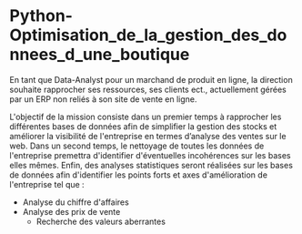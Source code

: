 # Python-Optimisation_de_la_gestion_des_donnees_d_une_boutique

En tant que Data-Analyst pour un marchand de produit en ligne, la direction souhaite rapprocher ses ressources, ses clients ect., actuellement gérées par un ERP  non reliés à son site de vente en ligne.

L'objectif de la mission consiste dans un premier temps à rapprocher les différentes bases de données afin de simplifier la gestion des stocks et améliorer la visibilité de l'entreprise en termes d’analyse des ventes sur le web.
Dans un second temps, le nettoyage de toutes les données de l'entreprise premettra d'identifier d'éventuelles incohérences sur les bases elles mêmes.
Enfin, des analyses statistiques seront réalisées sur les bases de données afin d'identifier les points forts et axes d'amélioration de l'entreprise tel que :

- Analyse du chiffre d'affaires
- Analyse des prix de vente
  - Recherche des valeurs aberrantes
